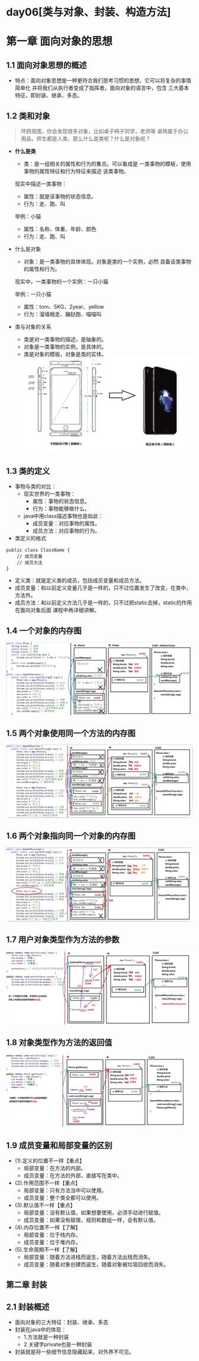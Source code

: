 # day06[类与对象、封装、构造方法]
# 第一章 面向对象的思想
## 1.1 面向对象思想的概述
- 特点：面向对象思想是一种更符合我们思考习惯的思想，它可以将复杂的事情简单化
并将我们从执行者变成了指挥者。面向对象的语言中，包含
三大基本特征，即封装、继承、多态。
## 1.2 类和对象
> 环顾周围，你会发现很多对象，比如桌子椅子同学，老师等
>桌椅属于办公用品，师生都是人类，那么什么是类呢？什么是对象呢？

- **什么是类**
    + 类：是一组相关的属性和行为的集合。可以看成是
    一类事物的模板，使用事物的属性特征和行为特征来描述
    该类事物。
    
    现实中描述一类事物：
    + 属性：就是该事物的状态信息。
    + 行为：走、跑、叫
    
    举例：小猫
    + 属性：名称、体重、年龄、颜色
    + 行为：走、跑、叫
 - 什么是对象
    + 对象：是一类事物的具体体现。对象是类的一个实例，必然
    具备该类事物的属性和行为。
    
    现实中，一类事物的一个实例：一只小猫
    
    举例：一只小猫
    + 属性：tom、5KG、2year、yellow
    + 行为：溜墙根走、蹦跶跑、喵喵叫
 - 类与对象的关系
    + 类是对一类事物的描述，是抽象的。
    + 对象是一类事物的实例，是具体的。
    + 类是对象的模板，对象是类的实体。
 ![alt](./images/6-1-2.png)
 ## 1.3 类的定义
 - 事物与类的对比：
    + 现实世界的一类事物：
        * 属性：事物的状态信息。
        * 行为：事物能够做什么。
    + java中用class描述事物也是如此：
        * 成员变量：对应事物的属性。
        * 成员方法：对应事物的行为。
 - 类定义的格式
```
public class ClassName {
    // 成员变量
    // 成员方法
}
```
- 定义类：就是定义类的成员，包括成员变量和成员方法。
- 成员变量：和以前定义变量几乎是一样的，只不过位置发生了改变，在类中，方法外。
- 成员方法：和以前定义方法几乎是一样的，只不过把static去掉，static的作用在面向对象后面
课程中再详细讲解。
## 1.4 一个对象的内存图
![alt](./images/6-1-7.png)
## 1.5 两个对象使用同一个方法的内存图
![alt](./images/6-1-8.png)
## 1.6 两个对象指向同一个对象的内存图
![alt](./images/6-1-9.png)
## 1.7 用户对象类型作为方法的参数
![alt](./images/6-1-10.png)
## 1.8 对象类型作为方法的返回值
![alt](./images/6-1-11.png)
## 1.9 成员变量和局部变量的区别
- (1).定义的位置不一样【重点】
    + 局部变量：在方法的内部。
    + 成员变量：在方法的外部，直接写在类中。
- (2).作用范围不一样【重点】
    + 局部变量：只有方法当中可以使用。
    + 成员变量：整个类全都可以使用。
- (3).默认值不一样【重点】
     + 局部变量：没有默认值，如果想要使用，必须手动进行赋值。
     + 成员变量：如果没有赋值，规则和数组一样，会有默认值。
- (4).内存位置不一样【了解】
     + 局部变量：位于栈内存。
     + 成员变量：位于堆内存。
- (5).生命周期不一样【了解】
     + 局部变量：随着方法进栈而诞生，随着方法出栈而消失。
     + 成员变量：随着对象创建而诞生，随着对象被垃圾回收而消失。
## 第二章 封装
## 2.1 封装概述
- 面向对象的三大特征：封装、继承、多态
- 封装在java中的体现：
    + 1.方法就是一种封装
    + 2.关键字private也是一种封装
- 封装就是将一些细节信息隐藏起来，对外界不可见。